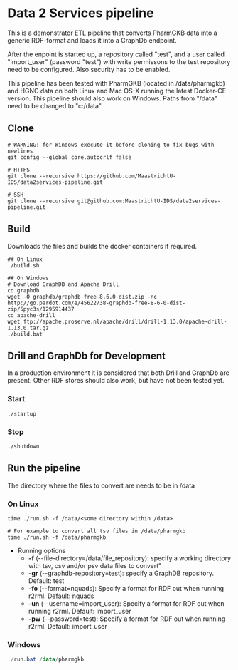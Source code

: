 # Data 2 Services pipeline
This is a demonstrator ETL pipeline that converts PharmGKB data into a generic RDF-format and loads it into a GraphDb endpoint. 

After the enpoint is started up, a repository called "test", and a user called "import_user" (password "test") with write permissons to the test repository need to be configured. Also security has to be enabled.

This pipeline has been tested with PharmGKB (located in /data/pharmgkb) and HGNC data on both Linux and Mac OS-X running the latest Docker-CE version. This pipeline should also work on Windows. Paths from "/data" need to be changed to "c:/data".

## Clone

```shell
# WARNING: for Windows execute it before cloning to fix bugs with newlines
git config --global core.autocrlf false

# HTTPS
git clone --recursive https://github.com/MaastrichtU-IDS/data2services-pipeline.git

# SSH
git clone --recursive git@github.com:MaastrichtU-IDS/data2services-pipeline.git
```

## Build
Downloads the files and builds the docker containers if required.
```shell
## On Linux
./build.sh

## On Windows
# Download GraphDB and Apache Drill
cd graphdb
wget -O graphdb/graphdb-free-8.6.0-dist.zip -nc http://go.pardot.com/e/45622/38-graphdb-free-8-6-0-dist-zip/5pyc3s/1295914437
cd apache-drill
wget ftp://apache.proserve.nl/apache/drill/drill-1.13.0/apache-drill-1.13.0.tar.gz
./build.bat
```

## Drill and GraphDb for Development
In a production environment it is considered that both Drill and GraphDb are present. Other RDF stores should also work, but have not been tested yet.
### Start
```shell
./startup
```
### Stop
```shell
./shutdown
```



## Run the pipeline

The directory where the files to convert are needs to be in /data

### On Linux

```shell
time ./run.sh -f /data/<some directory within /data>

# For example to convert all tsv files in /data/pharmgkb 
time ./run.sh -f /data/pharmgkb
```

* Running options
  * **-f** (--file-directory=/data/file_repository): specify a working directory with tsv, csv and/or psv data files to convert"
  * **-gr** (--graphdb-repository=test): specify a GraphDB repository. Default: test
  * **-fo** (--format=nquads): Specify a format for RDF out when running r2rml. Default: nquads
  * **-un** (--username=import_user): Specify a format for RDF out when running r2rml. Default: import_user
  * **-pw** (--password=test): Specify a format for RDF out when running r2rml. Default: import_user

### Windows

```powershell
./run.bat /data/pharmgkb
```